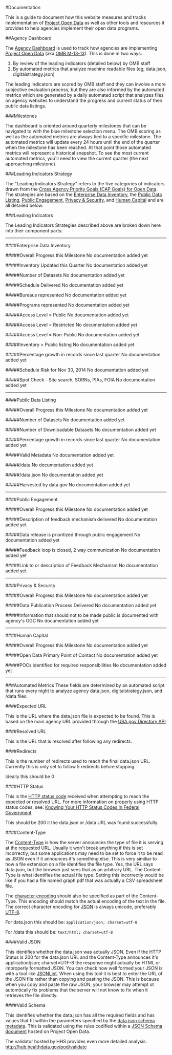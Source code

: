 #Documentation

This is a guide to document how this website measures and tracks implementation of [Project Open Data](http://project-open-data.github.com/) as well as other tools and resources it provides to help agencies implement their open data programs. 

##Agency Dashboard

The [Agency Dashboard](http://labs.data.gov/dashboard/offices) is used to track how agencies are implementing [Project Open Data](http://project-open-data.github.com/) (aka [OMB M-13-13](http://project-open-data.github.io/policy-memo/)). This is done in two ways: 

1. By review of the leading indicators (detailed below) by OMB staff
2. By automated metrics that analyze machine readable files (eg, data.json, digitalstrategy.json)

The leading indicators are scored by OMB staff and they can involve a more subjective evaluation process, but they are also informed by the automated metrics which are generated by a daily  automated script that analyzes files on agency websites to understand the progress and current status of their public data listings.

###Milestones

The dashboard is oriented around quarterly milestones that can be navigated to with the blue milestone selection menu. The OMB scoring as well as the automated metrics are always tied to a specific milestone. The automated metrics will update every 24 hours until the end of the quarter when the milestone has been reached. At that point those automated metrics will represent a historical snapshot. To see the most current automated metrics, you'll need to view the current quarter (the next approaching milestone).

<a name="leading_indicators_strategy"></a>
###Leading Indicators Strategy

The "Leading Indicators Strategy" refers to the five categories of indicators drawn from the [Cross Agency Priority Goals (CAP Goals) for Open Data](http://www.performance.gov/node/3396?view=public#overview). The strategies are based on the [Enterprise Data Inventory](#enterprise_data_inventory), the [Public Data Listing](#public_data_listing), [Public Engagement](#public_engagement), [Privacy & Security](#privacy_and_security), and [Human Capital](#human_capital) and are all detailed below. 


<a name="leading_indicators"></a>
###Leading Indicators

The Leading Indicators Strategies described above are broken down here into their component parts: 

---

<a name="enterprise_data_inventory"></a>
####Enterprise Data Inventory

<a name="edi_aggregate_score"></a>
#####Overall Progress this Milestone
No documentation added yet 

<a name="edi_updated"></a>
#####Inventory Updated this Quarter
No documentation added yet 

<a name="edi_datasets"></a>
#####Number of Datasets
No documentation added yet 

<a name="edi_schedule_delivered"></a>
#####Schedule Delivered
No documentation added yet 

<a name="edi_bureaus"></a>
#####Bureaus represented
No documentation added yet 

<a name="edi_programs"></a>
#####Programs represented
No documentation added yet 

<a name="edi_access_public"></a>
#####Access Level = Public
No documentation added yet 

<a name="edi_access_restricted"></a>
#####Access Level = Restricted
No documentation added yet 

<a name="edi_access_nonpublic"></a>
#####Access Level = Non-Public
No documentation added yet 

<a name="edi_superset"></a>
#####Inventory > Public listing
No documentation added yet 

<a name="edi_progress_evaluation"></a>
#####Percentage growth in records since last quarter
No documentation added yet 

<a name="edi_schedule_risk"></a>
#####Schedule Risk for Nov 30, 2014
No documentation added yet 

<a name="edi_quality_check"></a>
#####Spot Check - Site search, SORNs, PIAs, FOIA
No documentation added yet 


---

<a name="public_data_listing"></a>
####Public Data Listing

<a name="pdl_aggregate_score"></a>
#####Overall Progress this Milestone
No documentation added yet 

<a name="pdl_datasets"></a>
#####Number of Datasets
No documentation added yet 

<a name="pdl_downloadable"></a>
#####Number of Downloadable Datasets
No documentation added yet 

<a name="pdl_growth"></a>
#####Percentage growth in records since last quarter
No documentation added yet 

<a name="pdl_valid_metadata"></a>
#####Valid Metadata
No documentation added yet 

<a name="pdl_slashdata"></a>
#####/data
No documentation added yet 

<a name="pdl_datajson"></a>
#####/data.json
No documentation added yet 

<a name="pdl_datagov_harvested"></a>
#####Harvested by data.gov
No documentation added yet 

---

<a name="public_engagement"></a>
####Public Engagement

<a name="pe_aggregate_score"></a>
#####Overall Progress this Milestone
No documentation added yet 

<a name="pe_feedback_specified"></a>
#####Description of feedback mechanism delivered
No documentation added yet 

<a name="pe_prioritization"></a>
#####Data release is prioritized through public engagement
No documentation added yet 

<a name="pe_dialogue"></a>
#####Feedback loop is closed, 2 way communication
No documentation added yet 

<a name="pe_reference"></a>
#####Link to or description of Feedback Mechanism
No documentation added yet 

---

<a name="privacy_and_security"></a>
####Privacy & Security

<a name="ps_aggregate_score"></a>
#####Overall Progress this Milestone
No documentation added yet 

<a name="ps_publication_process"></a>
#####Data Publication Process Delivered
No documentation added yet 

<a name="ps_publication_process_qa"></a>
#####Information that should not to be made public is documented with agency's OGC
No documentation added yet 

---

<a name="human_capital"></a>
####Human Capital

<a name="hc_aggregate_score"></a>
#####Overall Progress this Milestone
No documentation added yet 

<a name="hc_lead"></a>
#####Open Data Primary Point of Contact
No documentation added yet 

<a name="hc_contacts"></a>
#####POCs identified for required responsibilities
No documentation added yet 

---

<a name="automated_metrics"></a>
###Automated Metrics
These fields are determined by an automated script that runs every night to analyze agency data.json, digitalstrategy.json, and /data files. 

<a name="pdl_expected_url"></a>
####Expected URL

This is the URL where the data.json file is expected to be found. This is based on the main agency URL provided through the [USA.gov Directory API](http://www.usa.gov/About/developer-resources/federal-agency-directory/)

<a name="pdl_resolved_url"></a>
####Resolved URL

This is the URL that is resolved after following any redirects.

<a name="pdl_redirects"></a>
####Redirects

This is the number of redirects used to reach the final data.json URL. Currently this is only set to follow 5 redirects before stopping.

Ideally this should be 0

<a name="pdl_http_code"></a>
####HTTP Status

This is the [HTTP status code](http://en.wikipedia.org/wiki/HTTP_status_codes) received when attempting to reach the expected or resolved URL. For more information on properly using HTTP status codes, see: [Knowing Your HTTP Status Codes In Federal Government](http://kinlane.com/2013/11/06/knowing-your-http-status-codes-in-federal-government/)

This should be 200 it the data.json or /data URL was found successfully.

<a name="pdl_http_content_type"></a>
####Content-Type

The [Content-Type](http://en.wikipedia.org/wiki/Content-Type) is how the server announces the type of file it is serving at the requested URL. Usually it won't break anything if this is set incorrectly, but some applications may need to be set to force it to be read as JSON even if it announces it's something else. This is very similiar to how a file extension on a file identifies the file type. Yes, the URL says data.json, but the browser just sees that as an arbitrary URL. The Content-Type is what identifies the actual file type. Setting this incorrectly would be like if you had a file named graph.pdf that was actually a CSV spreadsheet file.

The [character encoding](http://en.wikipedia.org/wiki/Character_encoding) should also be specified as part of the Content-Type. This encoding should match the actual encoding of the text in the file. The correct character encoding for [JSON](http://json.org/) is always unicode, preferably [UTF-8](http://en.wikipedia.org/wiki/Utf-8).

For data.json this should be: `application/json; charset=utf-8`

For /data this should be: `text/html; charset=utf-8`

<a name="pdl_valid_json"></a>
####Valid JSON

This identifies whether the data.json was actually JSON. Even if the HTTP Status is 200 for the data.json URL and the Content-Type announces it's application/json; charset=UTF-8 the response might actually be HTML or improperly formatted JSON. You can check how well formed your JSON is with a tool like [JSONLint](http://jsonlint.com/). When using this tool it is best to enter the URL of the JSON file rather than copying and pasting the JSON. This is because when you copy and paste the raw JSON, your browser may attempt ot automtically fix problems that the server will not know to fix when it retrieves the file directly.

<a name="pdl_valid_schema"></a>
####Valid Schema

This identifies whether the data.json has all the required fields and has values that fit within the parameters specified by the [data.json schema metadata](http://project-open-data.github.io/schema/). This is validated using the rules codified within a [JSON Schema document](https://github.com/project-open-data/project-open-data.github.io/tree/master/schema/1_0_final) hosted on Project Open Data.

The validator hosted by HHS provides even more detailed analysis: http://hub.healthdata.gov/pod/validate 
